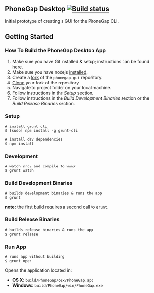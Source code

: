 ## PhoneGap Desktop [![Build status](https://badge.buildbox.io/d5b26a9e3bc79e808d8cdb483ee14d45d371c9f41bd8371c3b.svg?branch=master)](https://buildbox.io/phonegap/phonegap-desktop)

Initial prototype of creating a GUI for the PhoneGap CLI.

## Getting Started

### How To Build the PhoneGap Desktop App

1. Make sure you have Git installed & setup; instructions can be found [here](https://help.github.com/articles/set-up-git/).
2. Make sure you have nodejs [installed](http://nodejs.org/).
3. Create a [fork](https://help.github.com/articles/fork-a-repo/) of the `phonegap-gui` repository.
4. [Clone](https://help.github.com/articles/fork-a-repo/#step-2-create-a-local-clone-of-your-fork) your fork of the repository.
5. Navigate to project folder on your local machine.
6. Follow instructions in the _Setup_ section.
7. Follow instructions in the _Build Development Binaries_ section or the _Build Release Binaries_ section.

### Setup

    # install grunt cli
    $ [sudo] npm install -g grunt-cli

    # install dev dependencies
    $ npm install

### Development

    # watch src/ and compile to www/
    $ grunt watch

### Build Development Binaries

    # builds development binaries & runs the app
    $ grunt

__note:__ the first build requires a second call to `grunt`.

### Build Release Binaries

    # builds release binaries & runs the app
    $ grunt release

### Run App

    # runs app without building
    $ grunt open

Opens the application located in:

  - __OS X__: `build/PhoneGap/osx/PhoneGap.app`
  - __Windows__: `build/PhoneGap/win/PhoneGap.exe`
